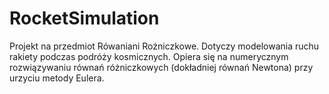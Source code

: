 # RocketSimulation
Projekt na przedmiot Rówaniani Rożniczkowe. Dotyczy modelowania ruchu rakiety podczas podróży kosmicznych. Opiera się na numerycznym rozwiązywaniu równań różniczkowych (dokładniej równań Newtona) przy urzyciu metody Eulera.
